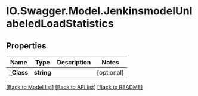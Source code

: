 # IO.Swagger.Model.JenkinsmodelUnlabeledLoadStatistics
## Properties

Name | Type | Description | Notes
------------ | ------------- | ------------- | -------------
**_Class** | **string** |  | [optional] 

[[Back to Model list]](../README.md#documentation-for-models) [[Back to API list]](../README.md#documentation-for-api-endpoints) [[Back to README]](../README.md)

